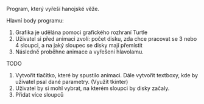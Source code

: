 Program, který vyřeší hanojské věže.

Hlavní body programu:
1.	Grafika je udělána pomoci grafického rozhraní Turtle
2.	Uživatel si před animaci zvolí: počet disku, zda chce pracovat se 3 nebo 4 sloupci, a na jaký sloupec se disky mají přemístit
3.	Následně proběhne animace a vyřešeni hlavolamu.

TODO
1.  Vytvořit tlačítko, které by spustilo animaci. Dále vytvořit textboxy, kde by uživatel psal dané parametry. (Využít tkinter)
2.  Uživatel by si mohl vybrat, na kterém sloupci by disky začaly.
3.  Přidat více sloupců
